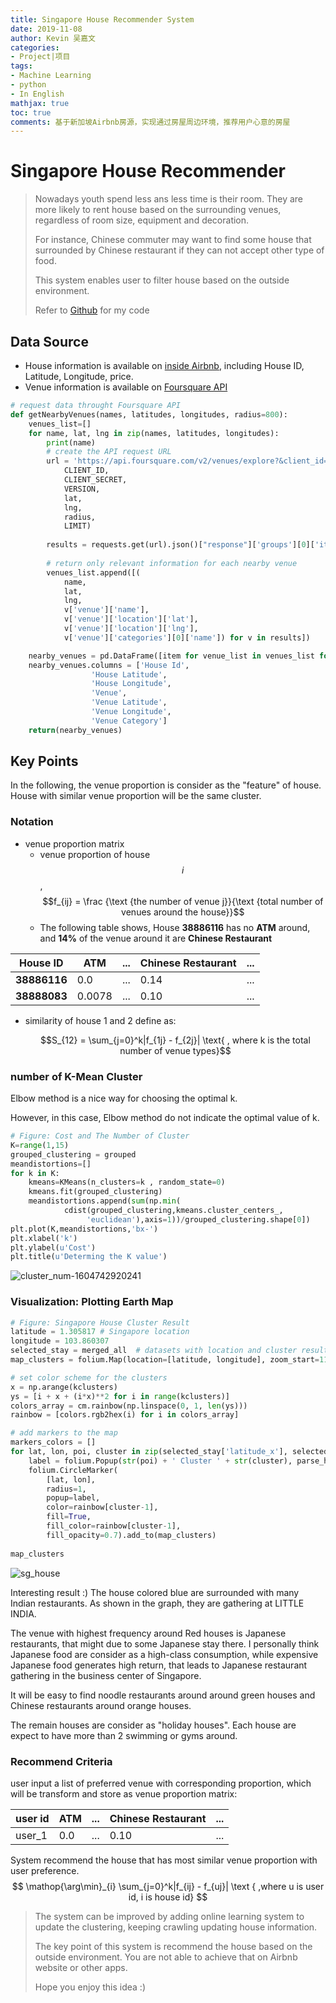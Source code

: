 ```yaml
---
title: Singapore House Recommender System
date: 2019-11-08
author: Kevin 吴嘉文
categories:
- Project|项目
tags:
- Machine Learning
- python
- In English
mathjax: true
toc: true
comments: 基于新加坡Airbnb房源，实现通过房屋周边环境，推荐用户心意的房屋
---
```


# Singapore House Recommender


> Nowadays youth spend less ans less time is their room. They are more likely to rent house based on the surrounding venues, regardless of room size, equipment and decoration.
>
> For instance, Chinese commuter may want to find some house that surrounded by Chinese restaurant if they can not accept other type of food.
>
> This system enables user to filter house based on the outside environment. 
>
> Refer to [Github](https://github.com/kevinng77/Singapore-House-Explorer) for my code

## Data Source

+ House information is available on [inside Airbnb](http://insideairbnb.com/), including House ID, Latitude, Longitude, price.
+ Venue information is available on [Foursquare API](https://developer.foursquare.com/) 

```python
# request data throught Foursquare API
def getNearbyVenues(names, latitudes, longitudes, radius=800):    
    venues_list=[]
    for name, lat, lng in zip(names, latitudes, longitudes):
        print(name)
        # create the API request URL
        url = 'https://api.foursquare.com/v2/venues/explore?&client_id={}&client_secret={}&v={}&ll={},{}&radius={}&limit={}'.format(
            CLIENT_ID, 
            CLIENT_SECRET, 
            VERSION, 
            lat, 
            lng, 
            radius, 
            LIMIT)
            
        results = requests.get(url).json()["response"]['groups'][0]['items']
        
        # return only relevant information for each nearby venue
        venues_list.append([(
            name, 
            lat, 
            lng, 
            v['venue']['name'], 
            v['venue']['location']['lat'], 
            v['venue']['location']['lng'],  
            v['venue']['categories'][0]['name']) for v in results])

    nearby_venues = pd.DataFrame([item for venue_list in venues_list for item in venue_list])
    nearby_venues.columns = ['House Id', 
                  'House Latitude', 
                  'House Longitude', 
                  'Venue', 
                  'Venue Latitude', 
                  'Venue Longitude', 
                  'Venue Category']
    return(nearby_venues)
```

## Key Points

In the following, the venue proportion is consider as the "feature" of house. House with similar venue proportion will be the same cluster.

### Notation

+ venue proportion matrix
  + venue proportion of house $$i$$ ,$$f_{ij} = \frac {\text {the number of venue j}}{\text {total number of venues around the house}}$$ 
  + The following table shows, House **38886116** has no **ATM** around, and **14%** of the venue around it are **Chinese Restaurant**

| House ID     | ATM    | ...  | Chinese Restaurant | ...  |
| ------------ | ------ | ---- | ------------------ | ---- |
| **38886116** | 0.0    | ...  | 0.14               | ...  |
| **38888083** | 0.0078 | ...  | 0.10               | ...  |

+ similarity of house 1 and 2 define as:

  $$S_{12} = \sum_{j=0}^k|f_{1j} - f_{2j}| \text{ , where k is the total number of venue types}$$


### number of K-Mean Cluster


Elbow method is a nice way for choosing the optimal k. 

However, in this case, Elbow method do not indicate the optimal value of k. 

```python
# Figure: Cost and The Number of Cluster
K=range(1,15)
grouped_clustering = grouped
meandistortions=[]
for k in K:
    kmeans=KMeans(n_clusters=k , random_state=0)
    kmeans.fit(grouped_clustering)
    meandistortions.append(sum(np.min(
            cdist(grouped_clustering,kmeans.cluster_centers_,
                 'euclidean'),axis=1))/grouped_clustering.shape[0])
plt.plot(K,meandistortions,'bx-')
plt.xlabel('k')
plt.ylabel(u'Cost')
plt.title(u'Determing the K value')
```
![cluster_num-1604742920241](/img/SingaporeHouseRecommender/cluster_num-1604742920241.png)



### Visualization: Plotting Earth Map

```python
# Figure: Singapore House Cluster Result
latitude = 1.305817 # Singapore location
longitude = 103.860307
selected_stay = merged_all  # datasets with location and cluster result
map_clusters = folium.Map(location=[latitude, longitude], zoom_start=11)

# set color scheme for the clusters
x = np.arange(kclusters)
ys = [i + x + (i*x)**2 for i in range(kclusters)]
colors_array = cm.rainbow(np.linspace(0, 1, len(ys)))
rainbow = [colors.rgb2hex(i) for i in colors_array]

# add markers to the map
markers_colors = []
for lat, lon, poi, cluster in zip(selected_stay['latitude_x'], selected_stay['longitude_x'], selected_stay['id'], selected_stay['Cluster Labels']):
    label = folium.Popup(str(poi) + ' Cluster ' + str(cluster), parse_html=True)
    folium.CircleMarker(
        [lat, lon],
        radius=1,
        popup=label,
        color=rainbow[cluster-1],
        fill=True,
        fill_color=rainbow[cluster-1],
        fill_opacity=0.7).add_to(map_clusters)
       
map_clusters
```

![sg_house](/img/SingaporeHouseRecommender/sg_house.png)



Interesting result :) The house colored blue are surrounded with many Indian restaurants. As shown in the graph, they are gathering at LITTLE INDIA.

The venue with highest frequency around Red houses is Japanese restaurants, that might due to some Japanese stay there. I personally think Japanese food are consider as a high-class consumption, while expensive Japanese food generates high return, that leads to Japanese restaurant gathering in the business center of Singapore. 

It will be easy to find noodle restaurants around around green houses and Chinese restaurants around orange houses. 

The remain houses are consider as "holiday houses". Each house are expect to have more than 2 swimming or gyms around.

### Recommend Criteria

user input a list of preferred venue with corresponding proportion, which will be transform and store as venue proportion matrix:

| user id | ATM  | ...  | Chinese Restaurant | ...  |
| ------- | ---- | ---- | ------------------ | ---- |
| user_1  | 0.0  | ...  | 0.10               | ...  |

System recommend the house that has most similar venue proportion with user preference.
$$
\mathop{\arg\min}_{i} \sum_{j=0}^k|f_{ij} - f_{uj}|  \text { ,where u is user id, i is house id}
$$



> The system can be improved by adding online learning system to update the clustering, keeping crawling updating house information. 
>
> The key point of this system is recommend the house based on the outside environment. You are not able to achieve that on Airbnb website or other apps.
>
> Hope you enjoy this idea :)